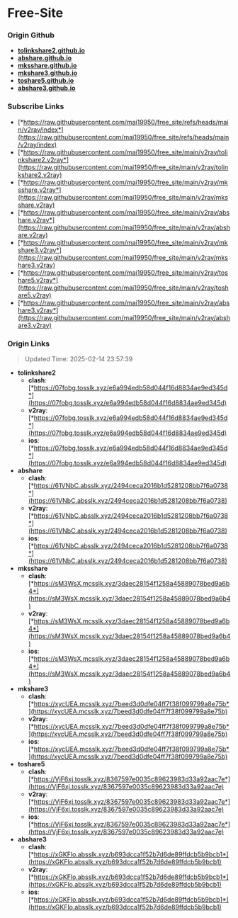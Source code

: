 # Free-Site

### Origin Github

- [**tolinkshare2.github.io**](https://github.com/tolinkshare2/tolinkshare2.github.io)
- [**abshare.github.io**](https://github.com/abshare/abshare.github.io)
- [**mksshare.github.io**](https://github.com/mksshare/mksshare.github.io)
- [**mkshare3.github.io**](https://github.com/mkshare3/mkshare3.github.io)
- [**toshare5.github.io**](https://github.com/toshare5/toshare5.github.io)
- [**abshare3.github.io**](https://github.com/abshare3/abshare3.github.io)

### Subscribe Links

- [*https://raw.githubusercontent.com/mai19950/free_site/refs/heads/main/v2ray/index*](https://raw.githubusercontent.com/mai19950/free_site/refs/heads/main/v2ray/index)
- [*https://raw.githubusercontent.com/mai19950/free_site/main/v2ray/tolinkshare2.v2ray*](https://raw.githubusercontent.com/mai19950/free_site/main/v2ray/tolinkshare2.v2ray)
- [*https://raw.githubusercontent.com/mai19950/free_site/main/v2ray/mksshare.v2ray*](https://raw.githubusercontent.com/mai19950/free_site/main/v2ray/mksshare.v2ray)
- [*https://raw.githubusercontent.com/mai19950/free_site/main/v2ray/abshare.v2ray*](https://raw.githubusercontent.com/mai19950/free_site/main/v2ray/abshare.v2ray)
- [*https://raw.githubusercontent.com/mai19950/free_site/main/v2ray/mkshare3.v2ray*](https://raw.githubusercontent.com/mai19950/free_site/main/v2ray/mkshare3.v2ray)
- [*https://raw.githubusercontent.com/mai19950/free_site/main/v2ray/toshare5.v2ray*](https://raw.githubusercontent.com/mai19950/free_site/main/v2ray/toshare5.v2ray)
- [*https://raw.githubusercontent.com/mai19950/free_site/main/v2ray/abshare3.v2ray*](https://raw.githubusercontent.com/mai19950/free_site/main/v2ray/abshare3.v2ray)

### Origin Links

> Updated Time: 2025-02-14 23:57:39

- **tolinkshare2**
  - **clash**: [*https://07fobg.tosslk.xyz/e6a994edb58d044f16d8834ae9ed345d*](https://07fobg.tosslk.xyz/e6a994edb58d044f16d8834ae9ed345d)
  - **v2ray**: [*https://07fobg.tosslk.xyz/e6a994edb58d044f16d8834ae9ed345d*](https://07fobg.tosslk.xyz/e6a994edb58d044f16d8834ae9ed345d)
  - **ios**: [*https://07fobg.tosslk.xyz/e6a994edb58d044f16d8834ae9ed345d*](https://07fobg.tosslk.xyz/e6a994edb58d044f16d8834ae9ed345d)
- **abshare**
  - **clash**: [*https://61VNbC.absslk.xyz/2494ceca2016b1d5281208bb7f6a0738*](https://61VNbC.absslk.xyz/2494ceca2016b1d5281208bb7f6a0738)
  - **v2ray**: [*https://61VNbC.absslk.xyz/2494ceca2016b1d5281208bb7f6a0738*](https://61VNbC.absslk.xyz/2494ceca2016b1d5281208bb7f6a0738)
  - **ios**: [*https://61VNbC.absslk.xyz/2494ceca2016b1d5281208bb7f6a0738*](https://61VNbC.absslk.xyz/2494ceca2016b1d5281208bb7f6a0738)
- **mksshare**
  - **clash**: [*https://sM3WsX.mcsslk.xyz/3daec28154f1258a45889078bed9a6b4*](https://sM3WsX.mcsslk.xyz/3daec28154f1258a45889078bed9a6b4)
  - **v2ray**: [*https://sM3WsX.mcsslk.xyz/3daec28154f1258a45889078bed9a6b4*](https://sM3WsX.mcsslk.xyz/3daec28154f1258a45889078bed9a6b4)
  - **ios**: [*https://sM3WsX.mcsslk.xyz/3daec28154f1258a45889078bed9a6b4*](https://sM3WsX.mcsslk.xyz/3daec28154f1258a45889078bed9a6b4)
- **mkshare3**
  - **clash**: [*https://xycUEA.mcsslk.xyz/7beed3d0dfe04ff7f38f099799a8e75b*](https://xycUEA.mcsslk.xyz/7beed3d0dfe04ff7f38f099799a8e75b)
  - **v2ray**: [*https://xycUEA.mcsslk.xyz/7beed3d0dfe04ff7f38f099799a8e75b*](https://xycUEA.mcsslk.xyz/7beed3d0dfe04ff7f38f099799a8e75b)
  - **ios**: [*https://xycUEA.mcsslk.xyz/7beed3d0dfe04ff7f38f099799a8e75b*](https://xycUEA.mcsslk.xyz/7beed3d0dfe04ff7f38f099799a8e75b)
- **toshare5**
  - **clash**: [*https://VjF6xj.tosslk.xyz/8367597e0035c89623983d33a92aac7e*](https://VjF6xj.tosslk.xyz/8367597e0035c89623983d33a92aac7e)
  - **v2ray**: [*https://VjF6xj.tosslk.xyz/8367597e0035c89623983d33a92aac7e*](https://VjF6xj.tosslk.xyz/8367597e0035c89623983d33a92aac7e)
  - **ios**: [*https://VjF6xj.tosslk.xyz/8367597e0035c89623983d33a92aac7e*](https://VjF6xj.tosslk.xyz/8367597e0035c89623983d33a92aac7e)
- **abshare3**
  - **clash**: [*https://xGKFlo.absslk.xyz/b693dcca1f52b7d6de89ffdcb5b9bcb1*](https://xGKFlo.absslk.xyz/b693dcca1f52b7d6de89ffdcb5b9bcb1)
  - **v2ray**: [*https://xGKFlo.absslk.xyz/b693dcca1f52b7d6de89ffdcb5b9bcb1*](https://xGKFlo.absslk.xyz/b693dcca1f52b7d6de89ffdcb5b9bcb1)
  - **ios**: [*https://xGKFlo.absslk.xyz/b693dcca1f52b7d6de89ffdcb5b9bcb1*](https://xGKFlo.absslk.xyz/b693dcca1f52b7d6de89ffdcb5b9bcb1)
